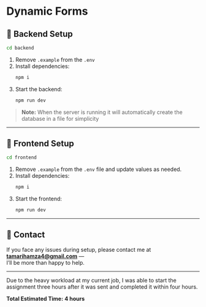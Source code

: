 # Dynamic Forms 

## 📌 Backend Setup  

```bash
cd backend
```

1. Remove `.example` from the `.env` 
2. Install dependencies:  
   ```bash
   npm i
   ```
3. Start the backend:  
   ```bash
   npm run dev
   ```

> **Note:** When the server is running it will automatically create the database in a file for simplicity 

---

## 🎨 Frontend Setup  

```bash
cd frontend
```

1. Remove `.example` from the `.env` file and update values as needed.  
2. Install dependencies:  
   ```bash
   npm i
   ```
3. Start the frontend:  
   ```bash
   npm run dev
   ```

---

## 📝 Contact  

If you face any issues during setup, please contact me at **tamarihamza4@gmail.com** —  
I’ll be more than happy to help.

---

Due to the heavy workload at my current job, I was able to start the assignment three hours after it was sent and completed it within four hours.

**Total Estimated Time:** **4 hours** 
